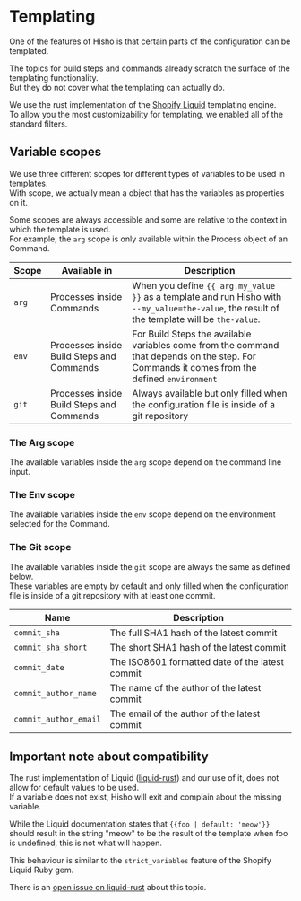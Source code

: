 # Templating

One of the features of Hisho is that certain parts of the configuration can be templated.

The topics for build steps and commands already scratch the surface of the templating functionality.  
But they do not cover what the templating can actually do.

We use the rust implementation of the [Shopify Liquid](https://shopify.github.io/liquid/) templating engine.  
To allow you the most customizability for templating, we enabled all of the standard filters.

## Variable scopes

We use three different scopes for different types of variables to be used in templates.  
With scope, we actually mean a object that has the variables as properties on it.

Some scopes are always accessible and some are relative to the context in which the template is used.  
For example, the `arg` scope is only available within the Process object of an Command.

| Scope | Available in                              | Description                                                                                                                                   |
|-------|-------------------------------------------|-----------------------------------------------------------------------------------------------------------------------------------------------|
| `arg` | Processes inside Commands                 | When you define `{{ arg.my_value }}` as a template and run Hisho with `--my_value=the-value`, the result of the template will be `the-value`. |
| `env` | Processes inside Build Steps and Commands | For Build Steps the available variables come from the command that depends on the step. For Commands it comes from the defined `environment`  |
| `git` | Processes inside Build Steps and Commands | Always available but only filled when the configuration file is inside of a git repository                                                    |

### The Arg scope

The available variables inside the `arg` scope depend on the command line input.

### The Env scope

The available variables inside the `env` scope depend on the environment selected for the Command.

### The Git scope

The available variables inside the `git` scope are always the same as defined below.  
These variables are empty by default and only filled when the configuration file is inside of a git repository with at least one commit.

| Name | Description                                       |
|------|---------------------------------------------------|
| `commit_sha` | The full SHA1 hash of the latest commit      |
| `commit_sha_short` | The short SHA1 hash of the latest commit     |
| `commit_date` | The ISO8601 formatted date of the latest commit |
| `commit_author_name` | The name of the author of the latest commit  |
| `commit_author_email` | The email of the author of the latest commit |

## Important note about compatibility

The rust implementation of Liquid ([liquid-rust](https://github.com/cobalt-org/liquid-rust)) and our use of it, does not allow for default values to be used.  
If a variable does not exist, Hisho will exit and complain about the missing variable.

While the Liquid documentation states that `{{foo | default: 'meow'}}` should result in the string "meow" to be the result of the template when foo is undefined, this is not what will happen.

This behaviour is similar to the `strict_variables` feature of the Shopify Liquid Ruby gem.

There is an [open issue on liquid-rust](https://github.com/cobalt-org/liquid-rust/issues/477) about this topic.
